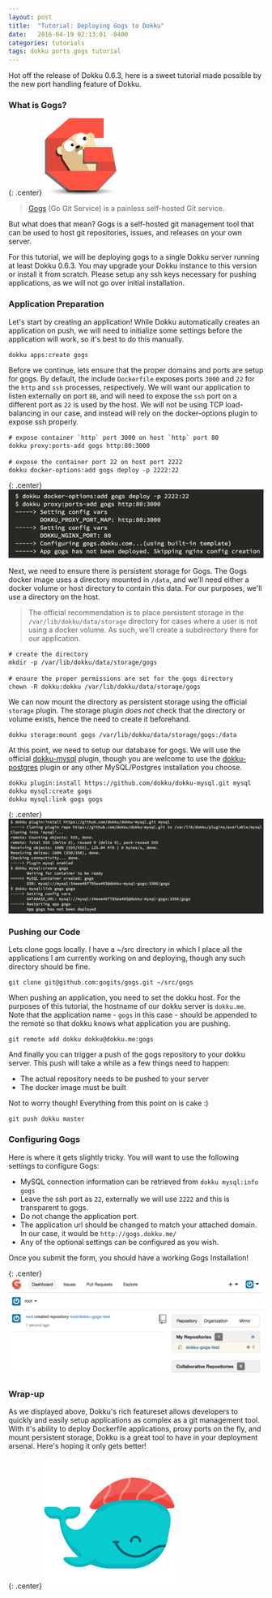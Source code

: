 ```yaml
---
layout: post
title:  "Tutorial: Deploying Gogs to Dokku"
date:   2016-04-19 02:13:01 -0400
categories: tutorials
tags: dokku ports gogs tutorial
---
```


Hot off the release of Dokku 0.6.3, here is a sweet tutorial made possible by the new port handling feature of Dokku.

### What is Gogs?

{: .center}
[![dokku](/img/posts/gogs-tutorial/favicon.ico)](/img/posts/gogs-tutorial/favicon.ico)

> [Gogs](https://gogs.io) (Go Git Service) is a painless self-hosted Git service.

But what does that mean? Gogs is a self-hosted git management tool that can be used to host git repositories, issues, and releases on your own server.

For this tutorial, we will be deploying gogs to a single Dokku server running at least Dokku 0.6.3. You may upgrade your Dokku instance to this version or install it from scratch. Please setup any ssh keys necessary for pushing applications, as we will not go over initial installation.

### Application Preparation

Let's start by creating an application! While Dokku automatically creates an application on push, we will need to initialize some settings before the application will work, so it's best to do this manually.

```shell
dokku apps:create gogs
```

Before we continue, lets ensure that the proper domains and ports are setup for gogs. By default, the include `Dockerfile` exposes ports `3000` and `22` for the `http` and `ssh` processes, respectively. We will want our application to listen externally on port `80`, and will need to expose the `ssh` port on a different port as `22` is used by the host. We will not be using TCP load-balancing in our case, and instead will rely on the docker-options plugin to expose ssh properly.

```shell
# expose container `http` port 3000 on host `http` port 80
dokku proxy:ports-add gogs http:80:3000

# expose the container port 22 on host port 2222
dokku docker-options:add gogs deploy -p 2222:22
```

{: .center}
[![dokku](/img/posts/gogs-tutorial/ports.png)](/img/posts/gogs-tutorial/ports.png)

Next, we need to ensure there is persistent storage for Gogs. The Gogs docker image uses a directory mounted in `/data`, and we'll need either a docker volume or host directory to contain this data. For our purposes, we'll use a directory on the host.

> The official recommendation is to place persistent storage in the `/var/lib/dokku/data/storage` directory for cases where a user is not using a docker volume. As such, we'll create a subdirectory there for our application.

```shell
# create the directory
mkdir -p /var/lib/dokku/data/storage/gogs

# ensure the proper permissions are set for the gogs directory
chown -R dokku:dokku /var/lib/dokku/data/storage/gogs
```

We can now mount the directory as persistent storage using the official `storage` plugin. The storage plugin *does not* check that the directory or volume exists, hence the need to create it beforehand.

```shell
dokku storage:mount gogs /var/lib/dokku/data/storage/gogs:/data
```

At this point, we need to setup our database for gogs. We will use the official [dokku-mysql](https://github.com/dokku/dokku-mysql) plugin, though you are welcome to use the [dokku-postgres](https://github.com/dokku/dokku-postgres) plugin or any other MySQL/Postgres installation you choose.

```shell
dokku plugin:install https://github.com/dokku/dokku-mysql.git mysql
dokku mysql:create gogs
dokku mysql:link gogs gogs
```

{: .center}
[![dokku](/img/posts/gogs-tutorial/mysql.png)](/img/posts/gogs-tutorial/mysql.png)

### Pushing our Code

Lets clone gogs locally. I have a ~/src directory in which I place all the applications I am currently working on and deploying, though any such directory should be fine.

```shell
git clone git@github.com:gogits/gogs.git ~/src/gogs
```

When pushing an application, you need to set the dokku host. For the purposes of this tutorial, the hostname of our dokku server is `dokku.me`. Note that the application name - `gogs` in this case - should be appended to the remote so that dokku knows what application you are pushing.

```shell
git remote add dokku dokku@dokku.me:gogs
```

And finally you can trigger a push of the gogs repository to your dokku server. This push will take a while as a few things need to happen:

- The actual repository needs to be pushed to your server
- The docker image must be built

Not to worry though! Everything from this point on is cake :)

```shell
git push dokku master
```

### Configuring Gogs

Here is where it gets slightly tricky. You will want to use the following settings to configure Gogs:

- MySQL connection information can be retrieved from `dokku mysql:info gogs`
- Leave the ssh port as `22`, externally we will use `2222` and this is transparent to gogs.
- Do not change the application port.
- The application url should be changed to match your attached domain. In our case, it would be `http://gogs.dokku.me/`
- Any of the optional settings can be configured as you wish.

Once you submit the form, you should have a working Gogs Installation!

{: .center}
[![dokku](/img/posts/gogs-tutorial/screenshot.png)](/img/posts/gogs-tutorial/screenshot.png)

### Wrap-up

As we displayed above, Dokku's rich featureset allows developers to quickly and easily setup applications as complex as a git management tool. With it's ability to deploy Dockerfile applications, proxy ports on the fly, and mount persistent storage, Dokku is a great tool to have in your deployment arsenal. Here's hoping it only gets better!

{: .center}
[![dokku](/img/dokku.png)](http://dokku.viewdocs.io/dokku/)
